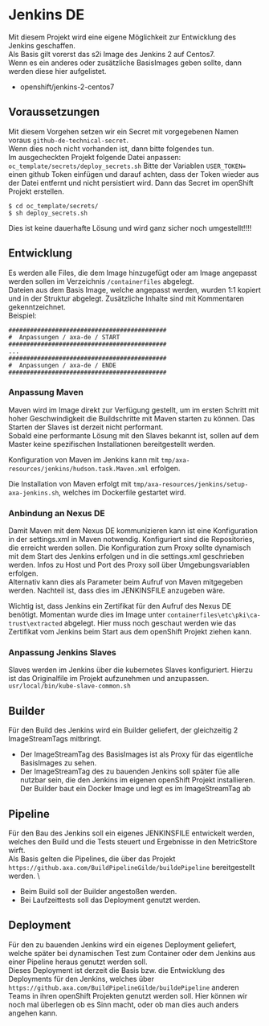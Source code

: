 # Jenkins DE
Mit diesem Projekt wird eine eigene Möglichkeit zur Entwicklung des Jenkins geschaffen. \
Als Basis gilt vorerst das s2i Image des Jenkins 2 auf Centos7. \
Wenn es ein anderes oder zusätzliche BasisImages geben sollte, dann werden diese hier aufgelistet.
- openshift/jenkins-2-centos7  
## Voraussetzungen
Mit diesem Vorgehen setzen wir ein Secret mit vorgegebenen Namen voraus `github-de-technical-secret`.\
Wenn dies noch nicht vorhanden ist, dann bitte folgendes tun.\
Im ausgecheckten Projekt folgende Datei anpassen: `oc_template/secrets/deploy_secrets.sh`
Bitte der Variablen `USER_TOKEN=` einen github Token einfügen und darauf achten, dass der Token wieder aus der Datei 
entfernt und nicht persistiert wird.
Dann das Secret im openShift Projekt erstellen.
```
$ cd oc_template/secrets/
$ sh deploy_secrets.sh
``` 
Dies ist keine dauerhafte Lösung und wird ganz sicher noch umgestellt!!!!
## Entwicklung
Es werden alle Files, die dem Image hinzugefügt oder am Image angepasst werden sollen im Verzeichnis `/containerfiles` 
abgelegt. \
Dateien aus dem Basis Image, welche angepasst werden, wurden 1:1 kopiert und in der Struktur abgelegt. Zusätzliche 
Inhalte sind mit Kommentaren gekenntzeichnet. \
Beispiel:
```
############################################
#  Anpassungen / axa-de / START
############################################
...
############################################
#  Anpassungen / axa-de / ENDE
############################################
```
### Anpassung Maven
Maven wird im Image direkt zur Verfügung gestellt, um im ersten Schritt mit hoher Geschwindigkeit die Buildschritte mit 
Maven starten zu können. Das Starten der Slaves ist derzeit nicht performant. \
Sobald eine performante Lösung mit den Slaves bekannt ist, sollen auf dem Master keine spezifischen Installationen 
bereitgestellt werden.

Konfiguration von Maven im Jenkins kann mit `tmp/axa-resources/jenkins/hudson.task.Maven.xml` erfolgen.

Die Installation von Maven erfolgt mit `tmp/axa-resources/jenkins/setup-axa-jenkins.sh`, welches im Dockerfile gestartet 
wird. 
### Anbindung an Nexus DE
Damit Maven mit dem Nexus DE kommunizieren kann ist eine Konfiguration in der settings.xml in Maven notwendig.
Konfiguriert sind die Repositories, die erreicht werden sollen. Die Konfiguration zum Proxy sollte dynamisch mit dem Start
des Jenkins erfolgen und in die settings.xml geschrieben werden. Infos zu Host und Port des Proxy soll über Umgebungsvariablen 
erfolgen. \
Alternativ kann dies als Parameter beim Aufruf von Maven mitgegeben werden. Nachteil ist, dass dies im JENKINSFILE 
anzugeben wäre.

Wichtig ist, dass Jenkins ein Zertifikat für den Aufruf des Nexus DE benötigt. Momentan wurde dies im Image unter 
`containerfiles\etc\pki\ca-trust\extracted` abgelegt. Hier muss noch geschaut werden wie das Zertifikat vom Jenkins beim 
Start aus dem openShift Projekt ziehen kann. 
### Anpassung Jenkins Slaves
Slaves werden im Jenkins über die kubernetes Slaves konfiguriert. Hierzu ist das Originalfile im Projekt aufzunehmen und 
anzupassen. `usr/local/bin/kube-slave-common.sh`  
## Builder
Für den Build des Jenkins wird ein Builder geliefert, der gleichzeitig 2 ImageStreamTags mitbringt.
* Der ImageStreamTag des BasisImages ist als Proxy für das eigentliche BasisImages zu sehen.
* Der ImageStreamTag des zu bauenden Jenkins soll später füe alle nutzbar sein, die den Jenkins im eigenen openShift 
Projekt installieren. 
Der Builder baut ein Docker Image und legt es im ImageStreamTag ab 
## Pipeline
Für den Bau des Jenkins soll ein eigenes JENKINSFILE entwickelt werden, welches den Build und die Tests steuert und 
Ergebnisse in den MetricStore wirft. \
Als Basis gelten die Pipelines, die über das Projekt `https://github.axa.com/BuildPipelineGilde/buildePipeline` 
bereitgestellt werden. \
* Beim Build soll der Builder angestoßen werden.
* Bei Laufzeittests soll das Deployment genutzt werden. 
## Deployment
Für den zu bauenden Jenkins wird ein eigenes Deployment geliefert, welche später bei dynamischen Test zum
Container oder dem Jenkins aus einer Pipeline heraus genutzt werden soll. \
Dieses Deployment ist derzeit die Basis bzw. die Entwicklung des Deployments für den Jenkins, welches über
`https://github.axa.com/BuildPipelineGilde/buildePipeline` anderen Teams in ihren openShift Projekten genutzt werden 
soll. Hier können wir noch mal überlegen ob es Sinn macht, oder ob man dies auch anders angehen kann. 